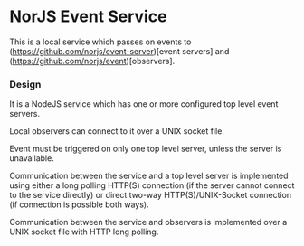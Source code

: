 # NorJS Event Service

This is a local service which passes on events to 
(https://github.com/norjs/event-server)[event servers] and 
(https://github.com/norjs/event)[observers].

### Design

It is a NodeJS service which has one or more configured top level event servers. 

Local observers can connect to it over a UNIX socket file.

Event must be triggered on only one top level server, unless the server is unavailable.

Communication between the service and a top level server is implemented using either a long 
polling HTTP(S) connection (if the server cannot connect to the service directly) or direct 
two-way HTTP(S)/UNIX-Socket connection (if connection is possible both ways).

Communication between the service and observers is implemented over a UNIX socket file with 
HTTP long polling.
